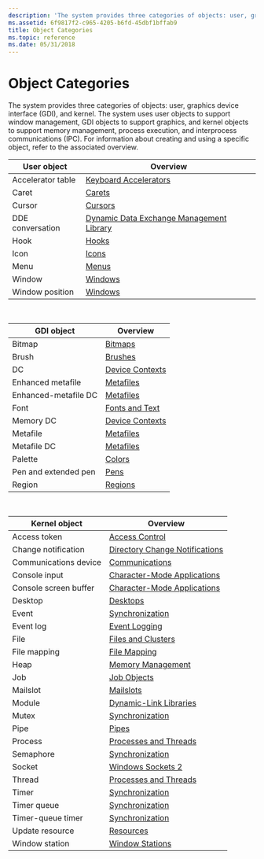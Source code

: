 ```yaml
---
description: 'The system provides three categories of objects: user, graphics device interface (GDI), and kernel.'
ms.assetid: 6f9817f2-c965-4205-b6fd-45dbf1bffab9
title: Object Categories
ms.topic: reference
ms.date: 05/31/2018
---
```


# Object Categories

The system provides three categories of objects: user, graphics device interface (GDI), and kernel. The system uses user objects to support window management, GDI objects to support graphics, and kernel objects to support memory management, process execution, and interprocess communications (IPC). For information about creating and using a specific object, refer to the associated overview.



| User object       | Overview                                                                                        |
|-------------------|-------------------------------------------------------------------------------------------------|
| Accelerator table | [Keyboard Accelerators](../menurc/keyboard-accelerators.md)                                       |
| Caret             | [Carets](../menurc/carets.md)                                                                     |
| Cursor            | [Cursors](../menurc/cursors.md)                                                                   |
| DDE conversation  | [Dynamic Data Exchange Management Library](../dataxchg/dynamic-data-exchange-management-library.md) |
| Hook              | [Hooks](../winmsg/hooks.md)                                                                       |
| Icon              | [Icons](../menurc/icons.md)                                                                       |
| Menu              | [Menus](../menurc/menus.md)                                                                       |
| Window            | [Windows](../winmsg/windows.md)                                                                   |
| Window position   | [Windows](../winmsg/windows.md)                                                                   |



 



| GDI object           | Overview                               |
|----------------------|----------------------------------------|
| Bitmap               | [Bitmaps](/windows/desktop/gdi/bitmaps)                 |
| Brush                | [Brushes](/windows/desktop/gdi/brushes)                 |
| DC                   | [Device Contexts](/windows/desktop/gdi/device-contexts) |
| Enhanced metafile    | [Metafiles](/windows/desktop/gdi/metafiles)             |
| Enhanced-metafile DC | [Metafiles](/windows/desktop/gdi/metafiles)             |
| Font                 | [Fonts and Text](/windows/desktop/gdi/fonts-and-text)   |
| Memory DC            | [Device Contexts](/windows/desktop/gdi/device-contexts) |
| Metafile             | [Metafiles](/windows/desktop/gdi/metafiles)             |
| Metafile DC          | [Metafiles](/windows/desktop/gdi/metafiles)             |
| Palette              | [Colors](/windows/desktop/gdi/colors)                   |
| Pen and extended pen | [Pens](/windows/desktop/gdi/pens)                       |
| Region               | [Regions](/windows/desktop/gdi/regions)                 |



 



| Kernel object         | Overview                                                                        |
|-----------------------|---------------------------------------------------------------------------------|
| Access token          | [Access Control](/windows/desktop/SecAuthZ/access-control)                                       |
| Change notification   | [Directory Change Notifications](/windows/desktop/FileIO/obtaining-directory-change-notifications) |
| Communications device | [Communications](/windows/desktop/DevIO/communications-resources)                                 |
| Console input         | [Character-Mode Applications](/windows/console/character-mode-applications)                 |
| Console screen buffer | [Character-Mode Applications](/windows/console/character-mode-applications)                 |
| Desktop               | [Desktops](/windows/desktop/winstation/desktops)                                                       |
| Event                 | [Synchronization](/windows/desktop/Sync/synchronization)                                         |
| Event log             | [Event Logging](/windows/desktop/EventLog/event-logging)                                             |
| File                  | [Files and Clusters](/windows/desktop/FileIO/files-and-clusters)                                   |
| File mapping          | [File Mapping](/windows/desktop/Memory/file-mapping)                                               |
| Heap                  | [Memory Management](/windows/desktop/Memory/memory-management)                                     |
| Job                   | [Job Objects](/windows/desktop/ProcThread/job-objects)                                                 |
| Mailslot              | [Mailslots](/windows/desktop/ipc/mailslots)                                                     |
| Module                | [Dynamic-Link Libraries](/windows/desktop/Dlls/dynamic-link-libraries)                           |
| Mutex                 | [Synchronization](/windows/desktop/Sync/synchronization)                                         |
| Pipe                  | [Pipes](/windows/desktop/ipc/pipes)                                                             |
| Process               | [Processes and Threads](/windows/desktop/ProcThread/processes-and-threads)                             |
| Semaphore             | [Synchronization](/windows/desktop/Sync/synchronization)                                         |
| Socket                | [Windows Sockets 2](/windows/desktop/WinSock/windows-sockets-start-page-2)                       |
| Thread                | [Processes and Threads](/windows/desktop/ProcThread/processes-and-threads)                             |
| Timer                 | [Synchronization](/windows/desktop/Sync/synchronization)                                         |
| Timer queue           | [Synchronization](/windows/desktop/Sync/synchronization)                                         |
| Timer-queue timer     | [Synchronization](/windows/desktop/Sync/synchronization)                                         |
| Update resource       | [Resources](../menurc/resources.md)                                               |
| Window station        | [Window Stations](/windows/desktop/winstation/window-stations)                                         |



 

 

 
